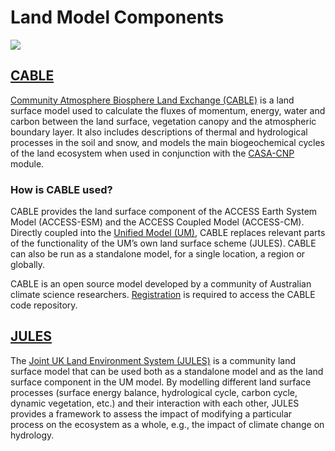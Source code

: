 # <div class="highlight-bg"> Land Model Components </div>

<!-- {% include "call_contribute.md" %} -->

<!-- ![Land Component Logo](../../assets/component-logos/components-without-titles/ACCESS icon LAND SURFACE.png){align=right width=40%} -->

<img src = "../../../assets/component-logos/component-maps/land-component-map.png" class="image-background"></img>

## <div class="center-icons"> [CABLE][cable-wiki]  </div>

[Community Atmosphere Biosphere Land Exchange (CABLE)][cable-web] is a land surface model used to calculate the fluxes of momentum, energy, water and carbon between the land surface, vegetation canopy and the atmospheric boundary layer. It also includes descriptions of thermal and hydrological processes in the soil and snow, and models the main biogeochemical cycles of the land ecosystem when used in conjunction with the [CASA-CNP][casa-cnp] module.  

### How is CABLE used?

CABLE provides the land surface component of the ACCESS Earth System Model (ACCESS-ESM) and the ACCESS Coupled Model (ACCESS-CM). Directly coupled into the [Unified Model (UM)](um-web), CABLE replaces relevant parts of the functionality of the UM’s own land surface scheme (JULES). CABLE can also be run as a standalone model, for a single location, a region or globally. 

CABLE is an open source model developed by a community of Australian climate science researchers. [Registration][cable-wiki] is required to access the CABLE code repository.

[cable-wiki]: https://trac.nci.org.au/trac/cable/wiki
[um-web]: https://www.metoffice.gov.uk/research/approach/modelling-systems/unified-model


## <div class="center-icons"> [JULES][jules-web]  </div>

The [Joint UK Land Environment System (JULES)](jules-web) is a community land surface model that can be used both as a standalone model and as the land surface component in the UM model. By modelling different land surface processes (surface energy balance, hydrological cycle, carbon cycle, dynamic vegetation, etc.) and their interaction with each other, JULES provides a framework to assess the impact of modifying a particular process on the ecosystem as a whole, e.g., the impact of climate change on hydrology.

<!---
Some of the ACCESS models used for weather simulations use JULES instead of CABLE. For example, the Bureau of Meteorology (BoM) uses the JULES land surface scheme in its numerical weather prediction models such as ACCESS S (Seasonal) and C (City).
--->

[jules-web]: https://jules.jchmr.org/
[cable-web]: https://www.cawcr.gov.au/research/cable/
[casa-cnp]: bgc_land.md#casa-cnp

